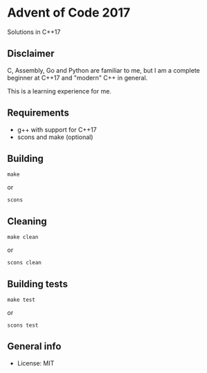 # Advent of Code 2017

Solutions in C++17

## Disclaimer

C, Assembly, Go and Python are familiar to me, but I am a complete beginner at C++17 and "modern" C++ in general.

This is a learning experience for me.

## Requirements

* g++ with support for C++17
* scons and make (optional)

## Building

    make

or

    scons

## Cleaning

    make clean

or

    scons clean

## Building tests

    make test

or

    scons test

## General info

* License: MIT
